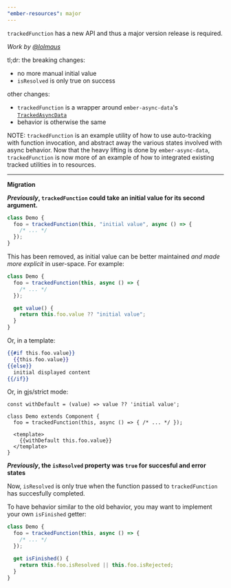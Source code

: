 ```yaml
---
"ember-resources": major
---
```


`trackedFunction` has a new API and thus a major version release is required.

_Work by [@lolmaus](https://github.com/lolmaus)_

tl;dr: the breaking changes:

- no more manual initial value
- `isResolved` is only true on success

other changes:

- `trackedFunction` is a wrapper around `ember-async-data`'s [`TrackedAsyncData`](https://github.com/tracked-tools/ember-async-data/blob/main/ember-async-data/src/tracked-async-data.ts)
- behavior is otherwise the same

NOTE: `trackedFunction` is an example utility of how to use auto-tracking with function invocation,
and abstract away the various states involved with async behavior. Now that the heavy lifting is done by `ember-async-data`,
`trackedFunction` is now more of an example of how to integrated existing tracked utilities in to resources.

---

**Migration**

**_Previously_, `trackedFunction` could take an initial value for its second argument.**

```js
class Demo {
  foo = trackedFunction(this, "initial value", async () => {
    /* ... */
  });
}
```

This has been removed, as initial value can be better maintained _and made more explicit_
in user-space. For example:

```js
class Demo {
  foo = trackedFunction(this, async () => {
    /* ... */
  });

  get value() {
    return this.foo.value ?? "initial value";
  }
}
```

Or, in a template:

```hbs
{{#if this.foo.value}}
  {{this.foo.value}}
{{else}}
  initial displayed content
{{/if}}
```

Or, in gjs/strict mode:

```gjs
const withDefault = (value) => value ?? 'initial value';

class Demo extends Component {
  foo = trackedFunction(this, async () => { /* ... */ });

  <template>
    {{withDefault this.foo.value}}
  </template>
}
```

**_Previously_, the `isResolved` property was `true` for succesful and error states**

Now, `isResolved` is only true when the function passed to `trackedFunction` has succesfully
completed.

To have behavior similar to the old behavior, you may want to implement your own `isFinished` getter:

```js
class Demo {
  foo = trackedFunction(this, async () => {
    /* ... */
  });

  get isFinished() {
    return this.foo.isResolved || this.foo.isRejected;
  }
}
```
